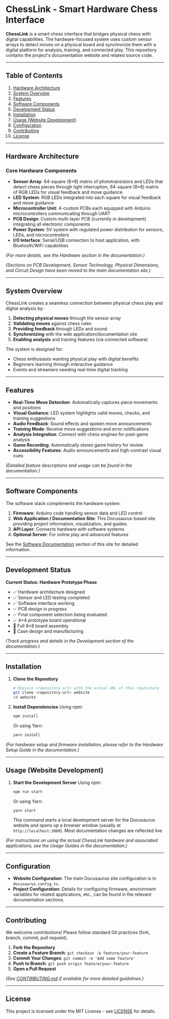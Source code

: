 # ChessLink - Smart Hardware Chess Interface

**ChessLink** is a smart chess interface that bridges physical chess with digital capabilities. The hardware-focused system uses custom sensor arrays to detect moves on a physical board and synchronize them with a digital platform for analysis, training, and connected play. This repository contains the project's documentation website and related source code.

---

## Table of Contents

1. [Hardware Architecture](#hardware-architecture)
2. [System Overview](#system-overview)
3. [Features](#features)
4. [Software Components](#software-components)
5. [Development Status](#development-status)
6. [Installation](#installation)
7. [Usage (Website Development)](#usage-website-development)
8. [Configuration](#configuration)
9. [Contributing](#contributing)
10. [License](#license)

---

## Hardware Architecture

### Core Hardware Components

- **Sensor Array**: 64-square (8×8) matrix of phototransistors and LEDs that detect chess pieces through light interruption, 64-square (8×8) matrix of RGB LEDs for visual feedback and move guidance.
- **LED System**: RGB LEDs integrated into each square for visual feedback and move guidance
- **Microcontroller Unit**: 4-custom PCBs each equipped with Arduino microcontrollers communicating through UART
- **PCB Design**: Custom multi-layer PCB (currently in development) integrating all electronic components
- **Power System**: 5V system with regulated power distribution for sensors, LEDs, and microcontrollers
- **I/O Interface**: Serial/USB connection to host application, with Bluetooth/WiFi capabilities

*(For more details, see the Hardware section in the documentation.)*

*(Sections on PCB Development, Sensor Technology, Physical Dimensions, and Circuit Design have been moved to the main documentation site.)*

---

## System Overview

ChessLink creates a seamless connection between physical chess play and digital analysis by:

1. **Detecting physical moves** through the sensor array
2. **Validating moves** against chess rules
3. **Providing feedback** through LEDs and sound
4. **Synchronizing** with the web application/documentation site
5. **Enabling analysis** and training features (via connected software)

The system is designed for:
- Chess enthusiasts wanting physical play with digital benefits
- Beginners learning through interactive guidance
- Events and streamers needing real-time digital tracking

---

## Features

- **Real-Time Move Detection**: Automatically captures piece movements and positions
- **Visual Guidance**: LED system highlights valid moves, checks, and training suggestions
- **Audio Feedback**: Sound effects and spoken move announcements
- **Training Mode**: Receive move suggestions and error notifications
- **Analysis Integration**: Connect with chess engines for post-game analysis
- **Game Recording**: Automatically stores game history for review
- **Accessibility Features**: Audio announcements and high-contrast visual cues

*(Detailed feature descriptions and usage can be found in the documentation.)*

---

## Software Components

The software stack complements the hardware system:

1. **Firmware**: Arduino code handling sensor data and LED control
2. **Web Application / Documentation Site**: This Docusaurus-based site providing project information, visualization, and guides.
3. **API Layer**: Connects hardware with software systems
4. **Optional Server**: For online play and advanced features

See the [Software Documentation](/docs/category/software) section of this site for detailed information.

---

## Development Status

**Current Status: Hardware Prototype Phase**

- ✅ Hardware architecture designed
- ✅ Sensor and LED testing completed
- ✅ Software interface working
- ✅ PCB design in progress
- ✅ Final component selection being evaluated
- ✅ 4×4 prototype board operational
- 🔄 Full 8×8 board assembly
- 🔄 Case design and manufacturing

*(Track progress and details in the Development section of the documentation.)*

---

## Installation

1.  **Clone the Repository**
    ```bash
    # Replace <repository-url> with the actual URL of this repository
    git clone <repository-url> website
    cd website
    ```

2.  **Install Dependencies**
    Using npm:
    ```bash
    npm install
    ```
    Or using Yarn:
    ```bash
    yarn install
    ```

*(For hardware setup and firmware installation, please refer to the Hardware Setup Guide in the documentation.)*

---

## Usage (Website Development)

1.  **Start the Development Server**
    Using npm:
    ```bash
    npm run start
    ```
    Or using Yarn:
    ```bash
    yarn start
    ```
    This command starts a local development server for the Docusaurus website and opens up a browser window (usually at `http://localhost:3000`). Most documentation changes are reflected live.

*(For instructions on using the actual ChessLink hardware and associated applications, see the Usage Guides in the documentation.)*

---

## Configuration

- **Website Configuration**: The main Docusaurus site configuration is in `docusaurus.config.ts`.
- **Project Configuration**: Details for configuring firmware, environment variables for related applications, etc., can be found in the relevant documentation sections.

---

## Contributing

We welcome contributions! Please follow standard Git practices (fork, branch, commit, pull request).

1.  **Fork the Repository**
2.  **Create a Feature Branch**: `git checkout -b feature/your-feature`
3.  **Commit Your Changes**: `git commit -m 'Add some feature'`
4.  **Push to Branch**: `git push origin feature/your-feature`
5.  **Open a Pull Request**

*(See [CONTRIBUTING.md](CONTRIBUTING.md) if available for more detailed guidelines.)*

---

## License

This project is licensed under the MIT License - see [LICENSE](LICENSE) for details.
